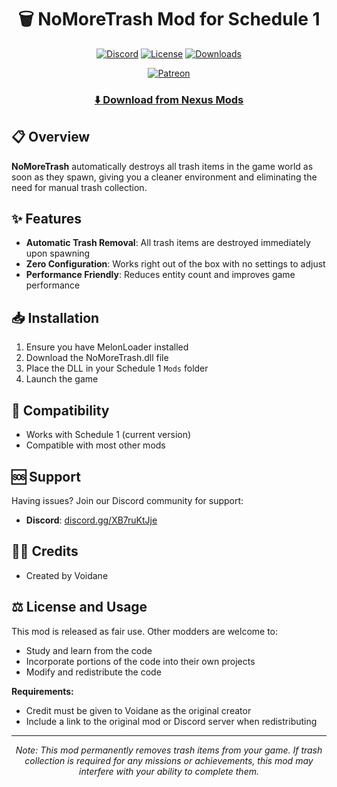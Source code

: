 <div align="center">

# 🗑️ NoMoreTrash Mod for Schedule 1

[![Discord](https://img.shields.io/badge/Discord-VOID_Community-7289DA?style=for-the-badge&logo=discord&logoColor=white)](https://discord.gg/XB7ruKtJje)
[![License](https://img.shields.io/badge/LICENSE-MIT-5466b8?style=for-the-badge)](https://opensource.org/licenses/MIT)
[![Downloads](https://img.shields.io/badge/DOWNLOADS-10K+-00B81F?style=for-the-badge)](https://www.nexusmods.com/schedule1/mods/221)

[![Patreon](https://img.shields.io/badge/Patreon-Support_Me-FF424D?style=for-the-badge&logo=patreon&logoColor=white)](https://www.patreon.com/c/Voidane)

</div>

<div align="center">

### [⬇️ Download from Nexus Mods](https://www.nexusmods.com/schedule1/mods/221)

</div>

## 📋 Overview
**NoMoreTrash** automatically destroys all trash items in the game world as soon as they spawn, giving you a cleaner environment and eliminating the need for manual trash collection.

## ✨ Features
- **Automatic Trash Removal**: All trash items are destroyed immediately upon spawning
- **Zero Configuration**: Works right out of the box with no settings to adjust
- **Performance Friendly**: Reduces entity count and improves game performance

## 📥 Installation
1. Ensure you have MelonLoader installed
2. Download the NoMoreTrash.dll file
3. Place the DLL in your Schedule 1 `Mods` folder
4. Launch the game

## 🔄 Compatibility
- Works with Schedule 1 (current version)
- Compatible with most other mods

## 🆘 Support
Having issues? Join our Discord community for support:
- **Discord**: [discord.gg/XB7ruKtJje](https://discord.gg/XB7ruKtJje)

## 👨‍💻 Credits
- Created by Voidane

## ⚖️ License and Usage
This mod is released as fair use. Other modders are welcome to:
- Study and learn from the code
- Incorporate portions of the code into their own projects
- Modify and redistribute the code

**Requirements:**
- Credit must be given to Voidane as the original creator
- Include a link to the original mod or Discord server when redistributing

---

<div align="center">
<i>Note: This mod permanently removes trash items from your game. If trash collection is required for any missions or achievements, this mod may interfere with your ability to complete them.</i>
</div>
